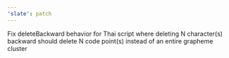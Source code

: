 ```yaml
---
'slate': patch
---
```


Fix deleteBackward behavior for Thai script where deleting N character(s) backward should delete
N code point(s) instead of an entire grapheme cluster
